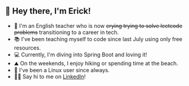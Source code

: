 ## 👋 Hey there, I'm Erick!

- 🏫 I'm an English teacher who is now ~~crying trying to solve leetcode problems~~ transitioning to a career in tech.
- 📚 I've been teaching myself to code since last July using only free resources.
- 💻 Currently, I'm diving into Spring Boot and loving it!
- ⛰️ On the weekends, I enjoy hiking or spending time at the beach.
- 🐧 I've been a Linux user since always.
- 🤝🏽 Say hi to me on [LinkedIn](https://www.linkedin.com/in/erickgnclvs)!
